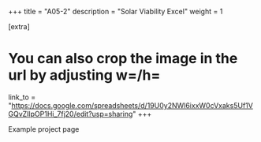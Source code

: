 +++
title = "A05-2"
description = "Solar Viability Excel"
weight = 1

[extra]
# You can also crop the image in the url by adjusting w=/h=
link_to = "https://docs.google.com/spreadsheets/d/19U0y2NWl6ixxW0cVxaks5Uf1VGQvZIlpOP1Hi_7fj20/edit?usp=sharing"
+++

Example project page
